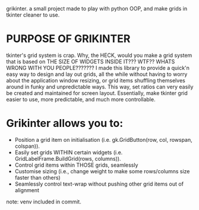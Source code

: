 grikinter. a small project made to play with python OOP, and make grids in tkinter cleaner to use.

# PURPOSE OF GRIKINTER
tkinter's grid system is crap. Why, the HECK, would you make a grid system that is based on THE SIZE OF WIDGETS INSIDE IT??? WTF?? WHATS WRONG WITH YOU PEOPLE???????
I made this library to provide a quick'n easy way to design and lay out grids, all the while without 
having to worry about the application window resizing, or grid items shuffling themselves around in funky and unpredictable ways.
This way, set ratios can very easily be created and maintained for screen layout.
Essentially, make tkinter grid easier to use, more predictable, and much more controllable. 
# Grikinter allows you to:
* Position a grid item on initialisation (i.e. gk.GridButton(row, col, rowspan, colspan)).
* Easily set grids WITHIN certain widgets (i.e. GridLabelFrame.BuildGrid(rows, columns)).
* Control grid items within THOSE grids, seamlessly
* Customise sizing (i.e., change weight to make some rows/columns size faster than others)
* Seamlessly control text-wrap without pushing other grid items out of alignment


note: venv included in commit.
